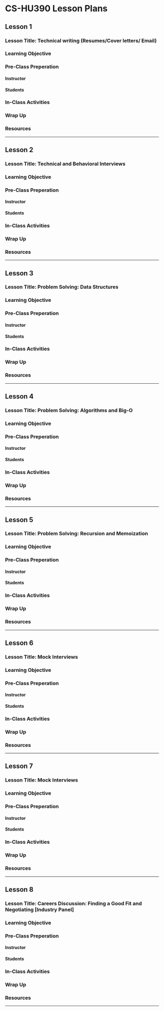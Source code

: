 # CS-HU390 Lesson Plans

## Lesson 1 
### Lesson Title: Technical writing (Resumes/Cover letters/ Email)
### Learning Objective
### Pre-Class Preperation
#### Instructor
#### Students
### In-Class Activities 
### Wrap Up
### Resources
---


## Lesson 2 
### Lesson Title: Technical and Behavioral Interviews
### Learning Objective
### Pre-Class Preperation
#### Instructor
#### Students
### In-Class Activities 
### Wrap Up
### Resources 
---


## Lesson 3 
### Lesson Title: Problem Solving: Data Structures
### Learning Objective
### Pre-Class Preperation
#### Instructor
#### Students
### In-Class Activities 
### Wrap Up
### Resources 
---


## Lesson 4 
### Lesson Title: Problem Solving: Algorithms and Big-O
### Learning Objective
### Pre-Class Preperation
#### Instructor
#### Students
### In-Class Activities 
### Wrap Up
### Resources 
---

## Lesson 5 
### Lesson Title: Problem Solving: Recursion and Memoization
### Learning Objective
### Pre-Class Preperation
#### Instructor
#### Students
### In-Class Activities 
### Wrap Up
### Resources 
---

## Lesson 6 
### Lesson Title: Mock Interviews
### Learning Objective
### Pre-Class Preperation
#### Instructor
#### Students
### In-Class Activities 
### Wrap Up
### Resources 
---

## Lesson 7 
### Lesson Title: Mock Interviews
### Learning Objective
### Pre-Class Preperation
#### Instructor
#### Students
### In-Class Activities 
### Wrap Up
### Resources 
---

## Lesson 8 
### Lesson Title: Careers Discussion: Finding a Good Fit and Negotiating [Industry Panel]
### Learning Objective
### Pre-Class Preperation
#### Instructor
#### Students
### In-Class Activities 
### Wrap Up
### Resources 
---
